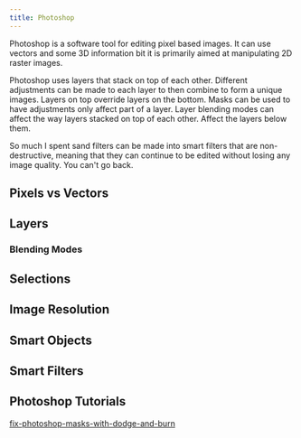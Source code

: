 ```yaml
---
title: Photoshop
---
```


Photoshop is a software tool for editing pixel based images. It can use vectors and some 3D information bit it is primarily aimed at manipulating 2D raster images.

Photoshop uses layers that stack on top of each other. Different adjustments can be made to each layer to then combine to form a unique images. Layers on top override layers on the bottom. Masks can be used to have adjustments only affect part of a layer. Layer blending modes can affect the way layers stacked on top of each other. Affect the layers below them.

So much I spent sand filters can be made into smart filters that are non-destructive, meaning that they can continue to be edited without losing any image quality. You can't go back.

## Pixels vs Vectors

## Layers

### Blending Modes

## Selections

## Image Resolution

## Smart Objects

## Smart Filters

## Photoshop Tutorials

[fix-photoshop-masks-with-dodge-and-burn](../tutorials/fix-photoshop-masks-with-dodge-and-burn.md)
